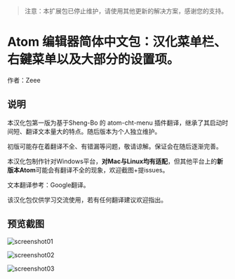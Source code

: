 > 注意：本扩展包已停止维护，请使用其他更新的解决方案，感谢您的支持。

# Atom 编辑器简体中文包：汉化菜单栏、右鍵菜单以及大部分的设置项。

作者：Zeee


## 说明
本汉化包第一版为基于Sheng-Bo 的 atom-cht-menu 插件翻译，继承了其启动时间短、翻译文本量大的特点。随后版本为个人独立维护。

初版可能存在着翻译不全、有错漏等问题，敬请谅解。保证会在随后逐渐完善。

本汉化包制作针对Windows平台，**对Mac与Linux均有适配**，但其他平台上的**新版本Atom**可能会有翻译不全的现象，欢迎截图+提issues。



文本翻译参考：Google翻译。



该汉化包仅供学习交流使用，若有任何翻译建议欢迎指出。

## 预览截图

![screenshot01](https://raw.githubusercontent.com/Reedo0910/atom-simplified-chinese-menu/master/screenshot/screenshot01.png)

![screenshot02](https://raw.githubusercontent.com/Reedo0910/atom-simplified-chinese-menu/master/screenshot/screenshot02.png)

![screenshot03](https://raw.githubusercontent.com/Reedo0910/atom-simplified-chinese-menu/master/screenshot/screenshot03.png)
